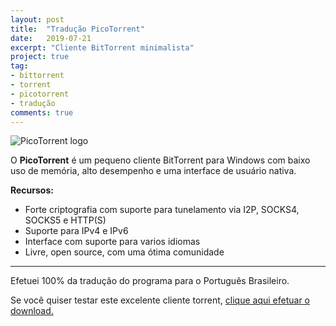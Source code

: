 ```yaml
---
layout: post
title:  "Tradução PicoTorrent"
date:   2019-07-21
excerpt: "Cliente BitTorrent minimalista"
project: true
tag:
- bittorrent 
- torrent
- picotorrent
- tradução
comments: true
---
```

![PicoTorrent logo](https://github.com/ialexsilva/ialexsilva.github.io/raw/master/assets/img/logo_picotorrent.png)    

O **PicoTorrent** é um pequeno cliente BitTorrent para Windows com baixo uso de memória, alto desempenho e uma interface de usuário nativa.

**Recursos:**
- Forte criptografia com suporte para tunelamento via I2P, SOCKS4, SOCKS5 e HTTP(S)
- Suporte para  IPv4 e IPv6
- Interface com suporte para varios idiomas
- Livre, open source, com uma ótima comunidade

------------

Efetuei 100% da tradução do programa para o Português Brasileiro.

Se você quiser testar este excelente cliente torrent, [clique aqui efetuar o download.](https://picotorrent.org/download/)